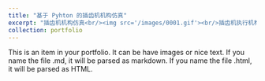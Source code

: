 ```yaml
---
title: "基于 Pyhton 的插齿机机构仿真"
excerpt: "插齿机机构仿真<br/><img src='/images/0001.gif'><br/>插齿机执行机构运动学分析（曲线）<br/><img src='/images/0002.gif'><br/>"
collection: portfolio
---
```


This is an item in your portfolio. It can be have images or nice text. If you name the file .md, it will be parsed as markdown. If you name the file .html, it will be parsed as HTML. 
